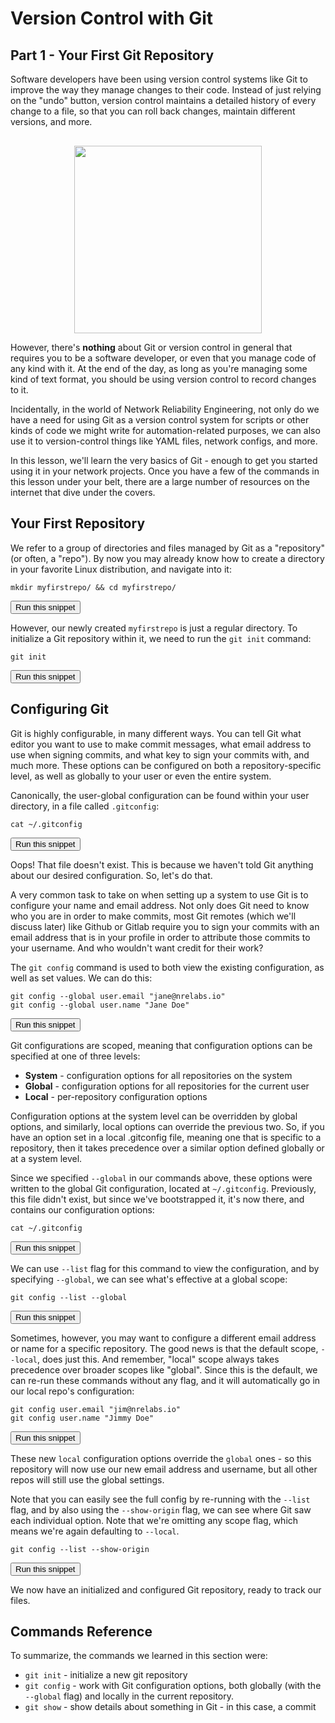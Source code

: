 # Version Control with Git
## Part 1 - Your First Git Repository

Software developers have been using version control systems like Git to improve the way they manage changes to their code. Instead of just relying on the "undo" button, version control maintains a detailed history of every change to a file, so that you can roll back changes, maintain different versions, and more.

<div style="text-align:center;margin-top:30px;"><img src="https://raw.githubusercontent.com/nre-learning/nrelabs-curriculum/master/lessons/fundamentals/lesson-17-git/git.png" width="300px"></div>

However, there's **nothing** about Git or version control in general that requires you to be a software developer, or even that you manage code of any kind with it. At the end of the day, as long as you're managing some kind of text format, you should be using version control to record changes to it.

Incidentally, in the world of Network Reliability Engineering, not only do we have a need for using Git as a version control system for scripts or other kinds of code we might write for automation-related purposes, we can also use it to version-control things like YAML files, network configs, and more.

In this lesson, we'll learn the very basics of Git - enough to get you started using it in your network projects. Once you have a few of the commands in this lesson under your belt, there are a large number of resources on the internet that dive under the covers.

## Your First Repository

We refer to a group of directories and files managed by Git as a "repository" (or often, a "repo"). By now you may already know how to create a directory in your favorite Linux distribution, and navigate into it:

```
mkdir myfirstrepo/ && cd myfirstrepo/
```
<button type="button" class="btn btn-primary btn-sm" onclick="runSnippetInTab('linux1', this)">Run this snippet</button>

However, our newly created `myfirstrepo` is just a regular directory. To initialize a Git repository within it, we need to run the `git init` command:

```
git init
```
<button type="button" class="btn btn-primary btn-sm" onclick="runSnippetInTab('linux1', this)">Run this snippet</button>

## Configuring Git

Git is highly configurable, in many different ways. You can tell Git what editor you want to use to make commit messages, what email address to use when signing commits, and what key to sign your commits with, and much more. These options can be configured on both a repository-specific level, as well as globally to your user or even the entire system.

Canonically, the user-global configuration can be found within your user directory, in a file called `.gitconfig`:

```
cat ~/.gitconfig
```
<button type="button" class="btn btn-primary btn-sm" onclick="runSnippetInTab('linux1', this)">Run this snippet</button>

Oops! That file doesn't exist. This is because we haven't told Git anything about our desired configuration. So, let's do that.

A very common task to take on when setting up a system to use Git is to configure your name and email address. Not only does Git need to know who you are in order to make commits, most Git remotes (which we'll discuss later) like Github or Gitlab require you to sign your commits with an email address that is in your profile in order to attribute those commits to your username. And who wouldn't want credit for their work?

The `git config` command is used to both view the existing configuration, as well as set values. We can do this:

```
git config --global user.email "jane@nrelabs.io"
git config --global user.name "Jane Doe"
```
<button type="button" class="btn btn-primary btn-sm" onclick="runSnippetInTab('linux1', this)">Run this snippet</button>

Git configurations are scoped, meaning that configuration options can be specified at one of three levels:

- **System** - configuration options for all repositories on the system
- **Global** - configuration options for all repositories for the current user
- **Local** - per-repository configuration options

Configuration options at the system level can be overridden by global options, and similarly, local options can override the previous two. So, if you have an option set in a local .gitconfig file, meaning one that is specific to a repository, then it takes precedence over a similar option defined globally or at a system level.

Since we specified `--global` in our commands above, these options were written to the global Git configuration, located at `~/.gitconfig`. Previously, this file didn't exist, but since we've bootstrapped it, it's now there, and contains our configuration options:

```
cat ~/.gitconfig
```
<button type="button" class="btn btn-primary btn-sm" onclick="runSnippetInTab('linux1', this)">Run this snippet</button>


We can use `--list` flag for this command to view the configuration, and by specifying `--global`, we can see what's effective at a global scope:

```
git config --list --global 
```
<button type="button" class="btn btn-primary btn-sm" onclick="runSnippetInTab('linux1', this)">Run this snippet</button>

Sometimes, however, you may want to configure a different email address or name for a specific repository. The good news is that the default scope, `--local`, does just this. And remember, "local" scope always takes precedence over broader scopes like "global". Since this is the default, we can re-run these commands without any flag, and it will automatically go in our local repo's configuration:

```
git config user.email "jim@nrelabs.io"
git config user.name "Jimmy Doe"
```
<button type="button" class="btn btn-primary btn-sm" onclick="runSnippetInTab('linux1', this)">Run this snippet</button>

These new `local` configuration options override the `global` ones - so this repository will now use our new email address and username, but all other repos will still use the global settings.

Note that you can easily see the full config by re-running with the `--list` flag, and by also using the `--show-origin` flag, we can see where Git saw each individual option. Note that we're omitting any scope flag, which means we're again defaulting to `--local`.

```
git config --list --show-origin 
```
<button type="button" class="btn btn-primary btn-sm" onclick="runSnippetInTab('linux1', this)">Run this snippet</button>

We now have an initialized and configured Git repository, ready to track our files.

## Commands Reference

To summarize, the commands we learned in this section were:

- `git init` - initialize a new git repository
- `git config` - work with Git configuration options, both globally (with the `--global` flag) and locally in the current repository.
- `git show` - show details about something in Git - in this case, a commit
